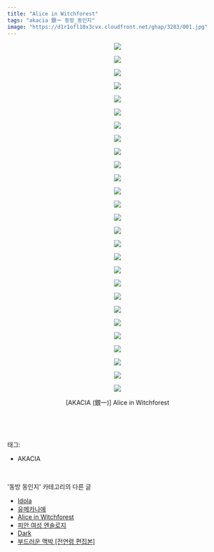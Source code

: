 ```yaml
---
title: "Alice in Witchforest"
tags: "akacia 銀一 동방_동인지"
image: "https://d1r1ofl10x3cvx.cloudfront.net/ghap/3283/001.jpg"
---
```

<div class="article">
<p style="text-align: center; clear: none; float: none;"><img src="{{ site.imgserver7 }}/ghap/3283/001.jpg"/></p>
<p style="text-align: center; clear: none; float: none;"><img src="{{ site.imgserver7 }}/ghap/3283/002.jpg"/></p>
<p style="text-align: center; clear: none; float: none;"><img src="{{ site.imgserver7 }}/ghap/3283/003.jpg"/></p>
<p style="text-align: center; clear: none; float: none;"><img src="{{ site.imgserver7 }}/ghap/3283/004.jpg"/></p>
<p style="text-align: center; clear: none; float: none;"><img src="{{ site.imgserver7 }}/ghap/3283/005.jpg"/></p>
<p style="text-align: center; clear: none; float: none;"><img src="{{ site.imgserver7 }}/ghap/3283/006.jpg"/></p>
<p style="text-align: center; clear: none; float: none;"><img src="{{ site.imgserver7 }}/ghap/3283/007.jpg"/></p>
<p style="text-align: center; clear: none; float: none;"><img src="{{ site.imgserver7 }}/ghap/3283/008.jpg"/></p>
<p style="text-align: center; clear: none; float: none;"><img src="{{ site.imgserver7 }}/ghap/3283/009.jpg"/></p>
<p style="text-align: center; clear: none; float: none;"><img src="{{ site.imgserver7 }}/ghap/3283/010.jpg"/></p>
<p style="text-align: center; clear: none; float: none;"><img src="{{ site.imgserver7 }}/ghap/3283/011.jpg"/></p>
<p style="text-align: center; clear: none; float: none;"><img src="{{ site.imgserver7 }}/ghap/3283/012.jpg"/></p>
<p style="text-align: center; clear: none; float: none;"><img src="{{ site.imgserver7 }}/ghap/3283/013.jpg"/></p>
<p style="text-align: center; clear: none; float: none;"><img src="{{ site.imgserver7 }}/ghap/3283/014.jpg"/></p>
<p style="text-align: center; clear: none; float: none;"><img src="{{ site.imgserver7 }}/ghap/3283/015.jpg"/></p>
<p style="text-align: center; clear: none; float: none;"><img src="{{ site.imgserver7 }}/ghap/3283/016.jpg"/></p>
<p style="text-align: center; clear: none; float: none;"><img src="{{ site.imgserver7 }}/ghap/3283/017.jpg"/></p>
<p style="text-align: center; clear: none; float: none;"><img src="{{ site.imgserver7 }}/ghap/3283/018.jpg"/></p>
<p style="text-align: center; clear: none; float: none;"><img src="{{ site.imgserver7 }}/ghap/3283/019.jpg"/></p>
<p style="text-align: center; clear: none; float: none;"><img src="{{ site.imgserver7 }}/ghap/3283/020.jpg"/></p>
<p style="text-align: center; clear: none; float: none;"><img src="{{ site.imgserver7 }}/ghap/3283/021.jpg"/></p>
<p style="text-align: center; clear: none; float: none;"><img src="{{ site.imgserver7 }}/ghap/3283/022.jpg"/></p>
<p style="text-align: center; clear: none; float: none;"><img src="{{ site.imgserver7 }}/ghap/3283/023.jpg"/></p>
<p style="text-align: center; clear: none; float: none;"><img src="{{ site.imgserver7 }}/ghap/3283/024.jpg"/></p>
<p style="text-align: center; clear: none; float: none;"><img src="{{ site.imgserver7 }}/ghap/3283/025.jpg"/></p>
<p style="text-align: center; clear: none; float: none;"><img src="{{ site.imgserver7 }}/ghap/3283/026.jpg"/></p>
<p style="text-align: center; clear: none; float: none;"><img src="{{ site.imgserver7 }}/ghap/3283/027.jpg"/></p>
<p style="text-align: center; clear: none; float: none;">[AKACIA (銀一)] Alice in Witchforest</p>
<p><br/></p>
</div><br/>
<div class="tagTrail">
<p>태그: </p>
<ul>
<li>AKACIA</li>
</ul>
</div><br/>
<div class="another">
<p>'동방 동인지' 카테고리의 다른 글</p>
<ul>
<li><a href="/ghap_3298">Idola</a></li>
<li><a href="/ghap_3296">유메카나에</a></li>
<li><a href="/ghap_3283">Alice in Witchforest</a></li>
<li><a href="/ghap_3282">피안 여성 엔솔로지</a></li>
<li><a href="/ghap_3280">Dark</a></li>
<li><a href="/ghap_3278">부드러운 맥박 [전연령 편집본]</a></li>
</ul>
</div><br/>
<div class="cb_module cb_fluid">
<div class="cb_wrt cb_profile">
</div><!-- commentList close -->
</div><br/>

